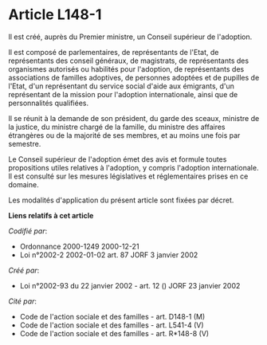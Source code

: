 # Article L148-1

Il est créé, auprès du Premier ministre, un Conseil supérieur de l'adoption.

Il est composé de parlementaires, de représentants de l'Etat, de représentants des conseil généraux, de magistrats, de
représentants des organismes autorisés ou habilités pour l'adoption, de représentants des associations de familles adoptives,
de personnes adoptées et de pupilles de l'Etat, d'un représentant du service social d'aide aux émigrants, d'un représentant
de la mission pour l'adoption internationale, ainsi que de personnalités qualifiées.

Il se réunit à la demande de son président, du garde des sceaux, ministre de la justice, du ministre chargé de la famille, du
ministre des affaires étrangères ou de la majorité de ses membres, et au moins une fois par semestre.

Le Conseil supérieur de l'adoption émet des avis et formule toutes propositions utiles relatives à l'adoption, y compris
l'adoption internationale. Il est consulté sur les mesures législatives et réglementaires prises en ce domaine.

Les modalités d'application du présent article sont fixées par décret.

**Liens relatifs à cet article**

_Codifié par_:

  - Ordonnance 2000-1249 2000-12-21
  - Loi n°2002-2 2002-01-02 art. 87 JORF 3 janvier 2002

_Créé par_:

  - Loi n°2002-93 du 22 janvier 2002 - art. 12 () JORF 23 janvier 2002

_Cité par_:

  - Code de l'action sociale et des familles - art. D148-1 (M)
  - Code de l'action sociale et des familles - art. L541-4 (V)
  - Code de l'action sociale et des familles - art. R*148-8 (V)
